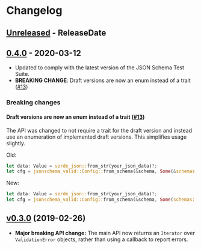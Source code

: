 # Changelog

<!-- next-header -->

## [Unreleased](https://github.com/mdboom/jsonschema-valid/compare/v0.4.0...master) - ReleaseDate

## [0.4.0](https://github.com/mdboom/jsonschema-valid/compare/v0.3.0...v0.4.0) - 2020-03-12

* Updated to comply with the latest version of the JSON Schema Test Suite.
* **BREAKING CHANGE**: Draft versions are now an enum instead of a trait ([#13](https://github.com/mdboom/jsonschema-valid/pull/13))

### Breaking changes

#### Draft versions are now an enum instead of a trait ([#13](https://github.com/mdboom/jsonschema-valid/pull/13))

The API was changed to not require a trait for the draft version and instead use an enumeration of implemented draft versions.
This simplifies usage slightly.

Old:

```rust
let data: Value = serde_json::from_str(your_json_data)?;
let cfg = jsonschema_valid::Config::from_schema(&schema, Some(&schemas::Draft6))?;
```

New:

```rust
let data: Value = serde_json::from_str(your_json_data)?;
let cfg = jsonschema_valid::Config::from_schema(&schema, Some(schemas::Draft::Draft6))?;
```

## [v0.3.0](https://github.com/mdboom/jsonschema-valid/compare/0.2.0...v0.3.0) (2019-02-26)

* **Major breaking API change:** The main API now returns an `Iterator` over
  `ValidationError` objects, rather than using a callback to report errors.
